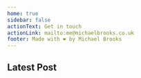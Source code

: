 ```yaml
---
home: true
sidebar: false
actionText: Get in touch
actionLink: mailto:me@michaelbrooks.co.uk
footer: Made with ❤ by Michael Brooks
---
```


<div id="codefund"><!-- fallback content --></div>
<script src="https://app.codefund.io/properties/615/funder.js" async="async"></script>

## Latest Post
<BlogIndex category="current" limit="1" />
